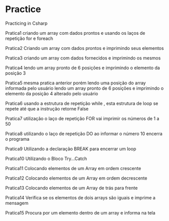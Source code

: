# Practice
Practicing in Csharp

Pratica1
criando um array com dados prontos e usando os laços de repetição for e foreach

Pratica2
Criando um array com dados prontos e imprimindo seus elementos

Pratica3
criando um array com dados fornecidos e imprimindo os mesmos

Pratica4
lendo um array pronto de 6 posições e imprimindo o elemento da posição 3

Pratica5
mesma pratica anterior porém lendo uma posição do array informada pelo usuário
lendo um array pronto de 6 posições e imprimindo o elemento da posição 4 alterado pelo usuário

Pratica6
usando a estrutura de repetição while , esta estrutura de loop se repete até que a instrução retorne False

Pratica7
utilização o laço de repetição FOR vai imprimir os números de 1 a 50

Pratica8
utilizando o laço de repetição DO ao informar o número 10 encerra o programa

Pratica9
Utilizando a declaração BREAK para encerrar um loop

Pratica10
Utilizando o Bloco Try...Catch

Pratica11
Colocando elementos de um Array em ordem crescente

Pratica12
Colocando elementos de um Array em ordem decrescente

Pratica13
Colocando elementos de um Array de trás para frente

Pratica14
Verifica se os elementos de dois arrays são iguais e imprime a mensagem

Pratica15
Procura por um elemento dentro de um array e informa na tela